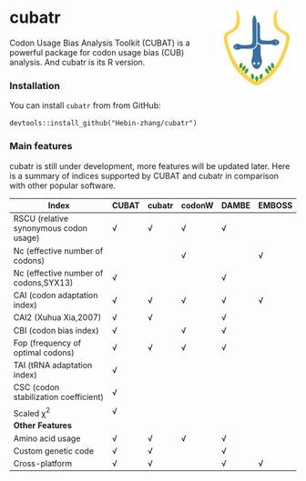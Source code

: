 # cubatr <img src='docs/mstile-150x150.png' align="right" height="139" />

Codon Usage Bias Analysis Toolkit (CUBAT) is a powerful package for codon usage bias (CUB) analysis.
And cubatr is its R version.
### Installation
You can install `cubatr`  from from GitHub: 
```{r}
devtools::install_github("Hebin-zhang/cubatr")
```

### Main features
cubatr is still under development, more features will be updated later. 
Here is a summary of indices supported by CUBAT and cubatr in comparison with other popular software.

|  Index                                 | CUBAT |cubatr| codonW | DAMBE | EMBOSS |
| -------------------------------------  | ----- |-----| ------ | ----- | ------ |
| RSCU (relative synonymous codon usage) | √     | √     | √      | √     |        |
| Nc (effective number of codons)        |       |       | √      |       | √      |
| Nc (effective number of codons,SYX13)  | √     |       |        | √     |        |
| CAI (codon adaptation index)           | √     | √     | √      | √     | √      |
| CAI2 (Xuhua Xia,2007)                  | √     | √     |        | √     |        |
| CBI (codon bias index)                 | √     |       | √      | √     |        |
| Fop (frequency of optimal codons)      | √     | √     | √      | √     |        |
| TAI (tRNA adaptation index)            | √     |       |        |       |        |
| CSC (codon stabilization coefficient)  | √     |       |        |       |        |
| Scaled χ<sup>2<sup>                    | √     |       |        |       |        |
| **Other Features**                     |
| Amino acid usage                       | √     | √     | √      | √     |        |
| Custom genetic code                    | √     | √     |        | √     |        |
| Cross-platform                         | √     | √     |        | √     | √      |

